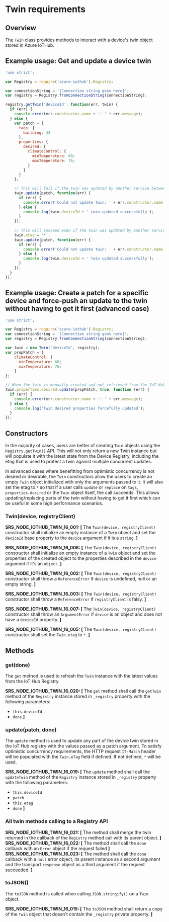 # Twin requirements

## Overview
The `Twin` class provides methods to interact with a device's twin object stored in Azure IoTHub.

## Example usage: Get and update a device twin
```javascript
'use strict';

var Registry = require('azure-iothub').Registry;

var connectionString = '[Connection string goes here]';
var registry = Registry.fromConnectionString(connectionString);

registry.getTwin('deviceId', function(err, twin) {
  if (err) {
    console.error(err.constructor.name + ': ' + err.message);
  } else {
    var patch = {
      tags: {
        building: 43
      },
      properties: {
        desired: {
          climateControl: {
            minTemperature: 68;
            maxTemperature: 76;
          }
        }
      }
    };

    // This will fail if the twin was updated by another service between the time of the `get` and the `update` operation
    twin.update(patch, function(err) {
      if (err) {
        console.error('Could not update twin: ' + err.constructor.name + ': ' + err.message);
      } else {
        console.log(twin.deviceId + ' twin updated successfully');
      }
    });
    
    // This will succeed even if the twin was updated by another service between the time of the `get` and the `update` operation because we are setting the etag to '*'
    twin.etag = '*';
    twin.update(patch, function(err) {
      if (err) {
        console.error('Could not update twin: ' + err.constructor.name + ': ' + err.message);
      } else {
        console.log(twin.deviceId + ' twin updated successfully');
      }
    });
  }
});
```

## Example usage: Create a patch for a specific device and force-push an update to the twin without having to get it first (advanced case)
```javascript
'use strict';

var Registry = require('azure-iothub').Registry;
var connectionString = '[Connection string goes here]';
var registry = Registry.fromConnectionString(connectionString);

var twin = new Twin('deviceId', registry);
var propPatch = {
    climateControl: {
      minTemperature: 68;
      maxTemperature: 76;
    }
};

// When the twin is manually created and not retrieved from the IoT Hub, the second parameter (force) must be set to true because we have no valid twin etag. 
twin.properties.desired.update(propPatch, true, function (err) {
  if (err) {
    console.error(err.constructor.name + ': ' + err.message);
  } else {
    console.log('Twin desired properties forcefully updated');
  }
});
```

## Constructors
In the majority of cases, users are better of creating `Twin` objects using the `Registry.getTwin()` API. This will not only return a new Twin instance but will 
populate it with the latest state from the Device Registry, including the etag that is used to protect a twin against multiple concurrent updates.

In advanced cases where benefitting from optimistic concurrency is not desired or desirable, the `Twin` constructors allow the users to create an empty `Twin` object initialized with only the arguments passed to it. It will also set the etag to `*`
so that if a user calls `update` or `replace` on `tags`, `properties.desired` or the `Twin` object itself, the call succeeds. This allows updating/replacing parts of the twin without
having to get it first which can be useful in some high performance scenarios.

### Twin(device, registryClient)
**SRS_NODE_IOTHUB_TWIN_16_001: [** The `Twin(device, registryClient)` constructor shall initialize an empty instance of a `Twin` object and set the `deviceId` base property to the `device` argument if it is a `string`. **]**

**SRS_NODE_IOTHUB_TWIN_16_006: [** The `Twin(device, registryClient)` constructor shall initialize an empty instance of a `Twin` object and set the properties of the created object to the properties described in the `device` argument if it's an `object`. **]**

**SRS_NODE_IOTHUB_TWIN_16_002: [** The `Twin(device, registryClient)` constructor shall throw a `ReferenceError` if `device` is undefined, null or an empty string. **]**

**SRS_NODE_IOTHUB_TWIN_16_003: [** The `Twin(device, registryClient)` constructor shall throw a `ReferenceError` if `registryClient` is falsy. **]**

**SRS_NODE_IOTHUB_TWIN_16_007: [** The `Twin(device, registryClient)` constructor shall throw an `ArgumentError` if `device` is an object and does not have a `deviceId` property. **]**

**SRS_NODE_IOTHUB_TWIN_16_005: [** The `Twin(device, registryClient)` constructor shall set the `Twin.etag` to `*`. **]**

## Methods
### get(done)
The `get` method is used to refresh the `Twin` instance with the latest values from the IoT Hub Registry.

**SRS_NODE_IOTHUB_TWIN_16_020: [** The `get` method shall call the `getTwin` method of the `Registry` instance stored in `_registry` property with the following parameters:
- `this.deviceId`
- `done`
**]**

### update(patch, done)
The `update` method is used to update any part of the device twin stored in the IoT Hub registry with the values passed as a patch argument. 
To satisfy optimistic concurrency requirements, the HTTP request `If-Match` header will be populated with the `Twin.eTag` field if defined. If not defined, `*` will be used.

**SRS_NODE_IOTHUB_TWIN_16_019: [** The `update` method shall call the `updateTwin` method of the `Registry` instance stored in `_registry` property with the following parameters:
- `this.deviceId`
- `patch`
- `this.etag`
- `done`
**]**

### All twin methods calling to a Registry API
**SRS_NODE_IOTHUB_TWIN_16_021: [** The method shall merge the twin returned in the callback of the `Registry` method call with its parent object. **]**  
**SRS_NODE_IOTHUB_TWIN_16_022: [** The method shall call the `done` callback with an `Error` object if the request failed **]**  
**SRS_NODE_IOTHUB_TWIN_16_023: [** The method shall call the `done` callback with a `null` error object, its parent instance as a second argument and the transport `response` object as a third argument if the request succeeded. **]**  

### toJSON()
The `toJSON` method is called when calling `JSON.stringify()` on a `Twin` object.

**SRS_NODE_IOTHUB_TWIN_16_015: [** The `toJSON` method shall return a copy of the `Twin` object that doesn't contain the `_registry` private property. **]**